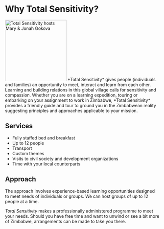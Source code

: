 # Why Total Sensitivity?

<img src="/assets/images/two_people_closeup.jpg" alt="Total Sensitivity hosts Mary & Jonah Gokova" class="right thumb" width="200px">
*Total Sensitivity* gives people (individuals and families) an opportunity to meet, interact and learn from each other. Learning and building relations in this global village calls for sensitivity and compassion. Whether you are on a learning expedition, touring or embarking on your assignment to work in Zimbabwe, *Total Sensitivity* provides a friendly guide and tour to ground you in the Zimbabwean reality suggesting principles and approaches applicable to your mission.

## Services

- Fully staffed bed and breakfast
- Up to 12 people
- Transport
- Custom themes
- Visits to civil society and development organizations
- Time with your local counterparts

## Approach

The approach involves experience-based learning opportunities designed to meet needs of individuals or groups. We can host groups of up to 12 people at a time.

*Total Sensitivity* makes a professionally administered programme to meet your needs. Should you have free time and want to unwind or see a bit more of Zimbabwe, arrangements can be made to take you there.
